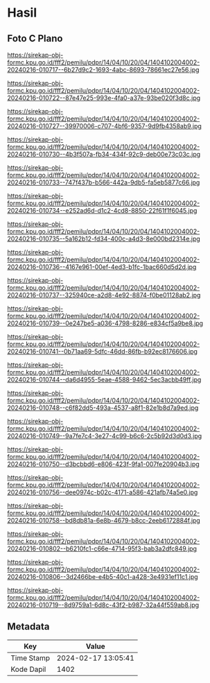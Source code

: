 # Hasil

## Foto C Plano

https://sirekap-obj-formc.kpu.go.id/fff2/pemilu/pdpr/14/04/10/20/04/1404102004002-20240216-010717--6b27d9c2-1693-4abc-8693-78661ec27e56.jpg

https://sirekap-obj-formc.kpu.go.id/fff2/pemilu/pdpr/14/04/10/20/04/1404102004002-20240216-010722--87e47e25-993e-4fa0-a37e-93be020f3d8c.jpg

https://sirekap-obj-formc.kpu.go.id/fff2/pemilu/pdpr/14/04/10/20/04/1404102004002-20240216-010727--39970006-c707-4bf6-9357-9d9fb4358ab9.jpg

https://sirekap-obj-formc.kpu.go.id/fff2/pemilu/pdpr/14/04/10/20/04/1404102004002-20240216-010730--4b3f507a-fb34-434f-92c9-deb00e73c03c.jpg

https://sirekap-obj-formc.kpu.go.id/fff2/pemilu/pdpr/14/04/10/20/04/1404102004002-20240216-010733--747f437b-b566-442a-9db5-fa5eb5877c66.jpg

https://sirekap-obj-formc.kpu.go.id/fff2/pemilu/pdpr/14/04/10/20/04/1404102004002-20240216-010734--e252ad6d-d1c2-4cd8-8850-22f61f1f6045.jpg

https://sirekap-obj-formc.kpu.go.id/fff2/pemilu/pdpr/14/04/10/20/04/1404102004002-20240216-010735--5a162b12-fd34-400c-a4d3-8e000bd2314e.jpg

https://sirekap-obj-formc.kpu.go.id/fff2/pemilu/pdpr/14/04/10/20/04/1404102004002-20240216-010736--4167e961-00ef-4ed3-b1fc-1bac660d5d2d.jpg

https://sirekap-obj-formc.kpu.go.id/fff2/pemilu/pdpr/14/04/10/20/04/1404102004002-20240216-010737--325940ce-a2d8-4e92-8874-f0be01128ab2.jpg

https://sirekap-obj-formc.kpu.go.id/fff2/pemilu/pdpr/14/04/10/20/04/1404102004002-20240216-010739--0e247be5-a036-4798-8286-e834cf5a9be8.jpg

https://sirekap-obj-formc.kpu.go.id/fff2/pemilu/pdpr/14/04/10/20/04/1404102004002-20240216-010741--0b71aa69-5dfc-46dd-86fb-b92ec8176606.jpg

https://sirekap-obj-formc.kpu.go.id/fff2/pemilu/pdpr/14/04/10/20/04/1404102004002-20240216-010744--da6d4955-5eae-4588-9462-5ec3acbb49ff.jpg

https://sirekap-obj-formc.kpu.go.id/fff2/pemilu/pdpr/14/04/10/20/04/1404102004002-20240216-010748--c6f82dd5-493a-4537-a8f1-82e1b8d7a9ed.jpg

https://sirekap-obj-formc.kpu.go.id/fff2/pemilu/pdpr/14/04/10/20/04/1404102004002-20240216-010749--9a7fe7c4-3e27-4c99-b6c6-2c5b92d3d0d3.jpg

https://sirekap-obj-formc.kpu.go.id/fff2/pemilu/pdpr/14/04/10/20/04/1404102004002-20240216-010750--d3bcbbd6-e806-423f-9fa1-007fe20904b3.jpg

https://sirekap-obj-formc.kpu.go.id/fff2/pemilu/pdpr/14/04/10/20/04/1404102004002-20240216-010756--dee0974c-b02c-4171-a586-421afb74a5e0.jpg

https://sirekap-obj-formc.kpu.go.id/fff2/pemilu/pdpr/14/04/10/20/04/1404102004002-20240216-010758--bd8db81a-6e8b-4679-b8cc-2eeb6172884f.jpg

https://sirekap-obj-formc.kpu.go.id/fff2/pemilu/pdpr/14/04/10/20/04/1404102004002-20240216-010802--b6210fc1-c66e-4714-95f3-bab3a2dfc849.jpg

https://sirekap-obj-formc.kpu.go.id/fff2/pemilu/pdpr/14/04/10/20/04/1404102004002-20240216-010806--3d2466be-e4b5-40c1-a428-3e4931ef11c1.jpg

https://sirekap-obj-formc.kpu.go.id/fff2/pemilu/pdpr/14/04/10/20/04/1404102004002-20240216-010719--8d9759a1-6d8c-43f2-b987-32a44f559ab8.jpg


## Metadata

| Key        | Value               |
| ---------- | ------------------- |
| Time Stamp | 2024-02-17 13:05:41 |
| Kode Dapil | 1402                |



